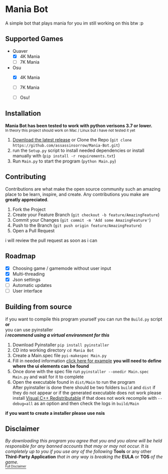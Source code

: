 # Mania Bot
A simple bot that plays mania for you
im still working on this btw :p

## Supported Games
- Quaver
  - [x] 4K Mania
  - [ ] 7K Mania
- Osu
  - [x] 4K Mania
  - [ ] 7K Mania
  - [ ] Osu!
  

## Installation
**Mania Bot has been tested to work with python verisons 3.7 or lower.**  
<sup>In theory this project should work on Mac / Linux but i have not tested it yet</sup>

1. <a href="https://github.com/assassinsorrow/Mania-Bot/releases">Download the latest release</a> or Clone the Repo (`git clone https://github.com/assassinsorrow/Mania-Bot.git`)
2. run the `Setup.py` script to install needed dependencies or install manually with (`pip install -r requirements.txt`)
3. Run `Main.py` to start the program (`python Main.py`)

## Contributing
Contributions are what make the open source community such an amazing place to be learn, inspire, and create. Any contributions you make are **greatly appreciated**.

1. Fork the Project
2. Create your Feature Branch (`git checkout -b feature/AmazingFeature`)
3. Commit your Changes (`git commit -m 'Add some AmazingFeature'`)
4. Push to the Branch (`git push origin feature/AmazingFeature`)
5. Open a Pull Request

i will review the pull request as soon as i can

## Roadmap
- [x] Choosing game / gamemode without user input
- [x] Multi-threading
- [x] Json settings
- [ ] Automatic updates
- [ ] User interface 

## Building from source
if you want to compile this program yourself you can run the `Build.py` script **or**         
you can use pyinstaller                  
***i recommend using a virtual environment for this***
1. Download Pyinstaller `pip install pyinstaller`
2. CD into working directory `cd Mania Bot`
3. Create a Main.spec file `pyi-makespec Main.py`
4. Fill in needed information <a href="https://github.com/assassinsorrow/Mania-Bot/blob/master/Mania%20Bot/Main.spec">click here for example</a> **you will need to define where the ui elements can be found**
5. Once done with the spec file run `pyinstaller --onedir Main.spec Main.py` and wait for it to complete
6. Open the executable found in `dist/Main` to run the program                                                        
After pyinstaller is done there should be two folders `build` and `dist` if they do not appear or if the generated executable does not work please install <a href="https://support.microsoft.com/en-ca/help/2977003/the-latest-supported-visual-c-downloads">Visual C++ Redistributable</a>
if that does not work recompile with `--debug=all` as an option and then check the logs in `build/Main` 

**if you want to create a installer please use nsis**

## Disclaimer 
*By downloading this program you agree that you and you alone will be held responsible for any banned accounts that may or may not occur. It is completely up to you if you use any of the following* **Tools** or any other **Third-Party Application** *that in any way is breaking the* **EULA** or **TOS** *of the game.*       
<a href="https://github.com/assassinsorrow/Mania-Bot/blob/master/DISCLAIMER.md"><sub><sup>Full Disclaimer</sup></sub></a>

